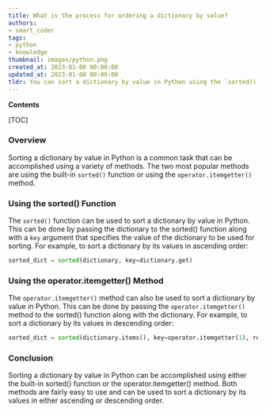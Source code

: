 ```yaml
---
title: What is the process for ordering a dictionary by value?
authors:
- smart_coder
tags:
- python
- knowledge
thumbnail: images/python.png
created_at: 2023-01-08 00:00:00
updated_at: 2023-01-08 00:00:00
tldr: You can sort a dictionary by value in Python using the `sorted()` function with the key parameter set to the dictionary's values.
---
```


**Contents**

[TOC]

### Overview

Sorting a dictionary by value in Python is a common task that can be accomplished using a variety of methods. The two most popular methods are using the built-in `sorted()` function or using the `operator.itemgetter()` method. 

### Using the sorted() Function

The `sorted()` function can be used to sort a dictionary by value in Python. This can be done by passing the dictionary to the sorted() function along with a `key` argument that specifies the value of the dictionary to be used for sorting. For example, to sort a dictionary by its values in ascending order:

```python
sorted_dict = sorted(dictionary, key=dictionary.get)
```

### Using the operator.itemgetter() Method

The `operator.itemgetter()` method can also be used to sort a dictionary by value in Python. This can be done by passing the `operator.itemgetter()` method to the sorted() function along with the dictionary. For example, to sort a dictionary by its values in descending order:

```python
sorted_dict = sorted(dictionary.items(), key=operator.itemgetter(1), reverse=True)
```

### Conclusion

Sorting a dictionary by value in Python can be accomplished using either the built-in sorted() function or the operator.itemgetter() method. Both methods are fairly easy to use and can be used to sort a dictionary by its values in either ascending or descending order.
